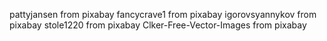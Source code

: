 pattyjansen from pixabay
fancycrave1 from pixabay
igorovsyannykov from pixabay
stole1220 from pixabay
Clker-Free-Vector-Images from pixabay
